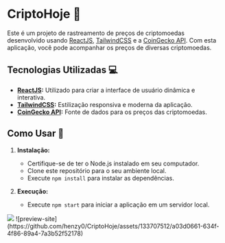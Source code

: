 # CriptoHoje 🚀

Este é um projeto de rastreamento de preços de criptomoedas desenvolvido usando [ReactJS](https://react.dev/), [TailwindCSS](https://tailwindcss.com/) e a [CoinGecko API](https://www.coingecko.com/pt/api). Com esta aplicação, você pode acompanhar os preços de diversas criptomoedas.

## Tecnologias Utilizadas 💻

- **[ReactJS](https://react.dev/):** Utilizado para criar a interface de usuário dinâmica e interativa.
- **[TailwindCSS](https://tailwindcss.com/):** Estilização responsiva e moderna da aplicação.
- **[CoinGecko API](https://www.coingecko.com/pt/api):** Fonte de dados para os preços das criptomoedas.

## Como Usar 🤔

1. **Instalação:**
   - Certifique-se de ter o Node.js instalado em seu computador.
   - Clone este repositório para o seu ambiente local.
   - Execute `npm install` para instalar as dependências.

2. **Execução:**
   - Execute `npm start` para iniciar a aplicação em um servidor local.

<img src="preview-site.gif">
![preview-site](https://github.com/henzy0/CriptoHoje/assets/133707512/a03d0661-634f-4f86-89a4-7a3b52f52178)
